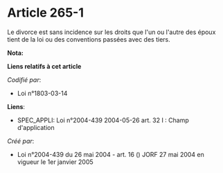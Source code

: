 # Article 265-1

Le divorce est sans incidence sur les droits que l'un ou l'autre des époux tient de la loi ou des conventions passées avec
des tiers.

**Nota:**



**Liens relatifs à cet article**

_Codifié par_:

  - Loi n°1803-03-14

**Liens**:

  - SPEC_APPLI: Loi n°2004-439 2004-05-26 art. 32 I : Champ d'application

_Créé par_:

  - Loi n°2004-439 du 26 mai 2004 - art. 16 () JORF 27 mai 2004 en vigueur le 1er janvier 2005
